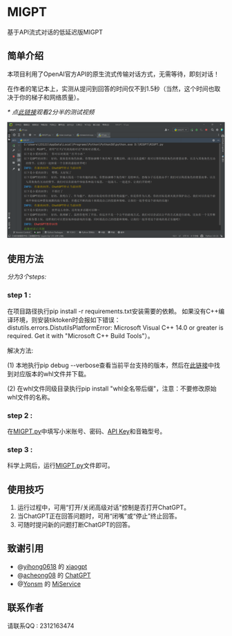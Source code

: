 # MIGPT
 基于API流式对话的低延迟版MIGPT
 
## 简单介绍
本项目利用了OpenAI官方API的原生流式传输对话方式，无需等待，即刻对话！

在作者的笔记本上，实测从提问到回答的时间仅不到1.5秒（当然，这个时间也取决于你的梯子和网络质量）。
 
_* 点[此链接](https://v.douyin.com/Sg8rMrJ/)观看2分半的测试视频_
 
![image](https://github.com/Afool4U/MIGPT/blob/main/%E6%95%88%E6%9E%9C.png)


## 使用方法
_分为3个steps:_

### step 1 :

  在项目路径执行pip install -r requirements.txt安装需要的依赖。
  如果没有C++编译环境，则安装tiktoken时会报如下错误：distutils.errors.DistutilsPlatformError: Microsoft Visual C++ 14.0 or greater is required. Get it with "Microsoft C++    Build Tools"）。

  解决方法:

  (1) 本地执行pip debug --verbose查看当前平台支持的版本，然后在[此链接](https://pypi.tuna.tsinghua.edu.cn/simple/tiktoken/)中找到对应版本的whl文件并下载。

  (2) 在whl文件同级目录执行pip install "whl全名带后缀"，注意：不要修改原始whl文件的名称。
  
### step 2 :
  在[MIGPT.py](https://github.com/Afool4U/MIGPT/blob/main/MIGPT.py)中填写小米账号、密码、[API Key](https://platform.openai.com/account/api-keys)和音箱型号。
  
### step 3 :
  科学上网后，运行[MIGPT.py](https://github.com/Afool4U/MIGPT/blob/main/MIGPT.py)文件即可。
  
## 使用技巧

1. 运行过程中，可用“打开/关闭高级对话"控制是否打开ChatGPT。
2. 当ChatGPT正在回答问题时，可用“闭嘴”或“停止”终止回答。
3. 可随时提问新的问题打断ChatGPT的回答。

## 致谢引用

- @[yihong0618](https://github.com/yihong0618) 的 [xiaogpt](https://github.com/yihong0618/xiaogpt) 
- @[acheong08](https://github.com/acheong08) 的 [ChatGPT](https://github.com/acheong08/ChatGPT)
- @[Yonsm](https://github.com/Yonsm) 的 [MiService](https://github.com/Yonsm/MiService) 

## 联系作者

请联系QQ : 2312163474
